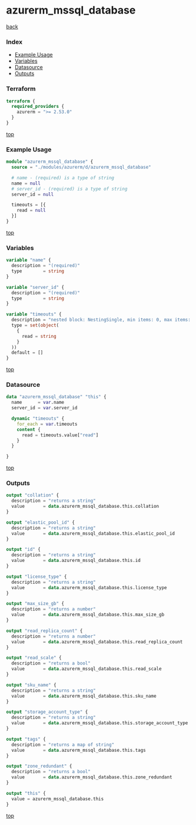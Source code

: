 # azurerm_mssql_database

[back](../azurerm.md)

### Index

- [Example Usage](#example-usage)
- [Variables](#variables)
- [Datasource](#datasource)
- [Outputs](#outputs)

### Terraform

```terraform
terraform {
  required_providers {
    azurerm = ">= 2.53.0"
  }
}
```

[top](#index)

### Example Usage

```terraform
module "azurerm_mssql_database" {
  source = "./modules/azurerm/d/azurerm_mssql_database"

  # name - (required) is a type of string
  name = null
  # server_id - (required) is a type of string
  server_id = null

  timeouts = [{
    read = null
  }]
}
```

[top](#index)

### Variables

```terraform
variable "name" {
  description = "(required)"
  type        = string
}

variable "server_id" {
  description = "(required)"
  type        = string
}

variable "timeouts" {
  description = "nested block: NestingSingle, min items: 0, max items: 0"
  type = set(object(
    {
      read = string
    }
  ))
  default = []
}
```

[top](#index)

### Datasource

```terraform
data "azurerm_mssql_database" "this" {
  name      = var.name
  server_id = var.server_id

  dynamic "timeouts" {
    for_each = var.timeouts
    content {
      read = timeouts.value["read"]
    }
  }

}
```

[top](#index)

### Outputs

```terraform
output "collation" {
  description = "returns a string"
  value       = data.azurerm_mssql_database.this.collation
}

output "elastic_pool_id" {
  description = "returns a string"
  value       = data.azurerm_mssql_database.this.elastic_pool_id
}

output "id" {
  description = "returns a string"
  value       = data.azurerm_mssql_database.this.id
}

output "license_type" {
  description = "returns a string"
  value       = data.azurerm_mssql_database.this.license_type
}

output "max_size_gb" {
  description = "returns a number"
  value       = data.azurerm_mssql_database.this.max_size_gb
}

output "read_replica_count" {
  description = "returns a number"
  value       = data.azurerm_mssql_database.this.read_replica_count
}

output "read_scale" {
  description = "returns a bool"
  value       = data.azurerm_mssql_database.this.read_scale
}

output "sku_name" {
  description = "returns a string"
  value       = data.azurerm_mssql_database.this.sku_name
}

output "storage_account_type" {
  description = "returns a string"
  value       = data.azurerm_mssql_database.this.storage_account_type
}

output "tags" {
  description = "returns a map of string"
  value       = data.azurerm_mssql_database.this.tags
}

output "zone_redundant" {
  description = "returns a bool"
  value       = data.azurerm_mssql_database.this.zone_redundant
}

output "this" {
  value = azurerm_mssql_database.this
}
```

[top](#index)